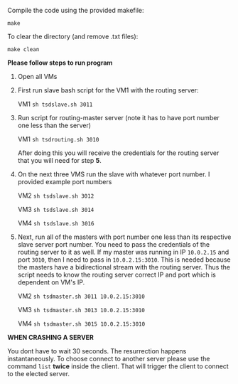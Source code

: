 
Compile the code using the provided makefile:

`make`

To clear the directory (and remove .txt files):
   
`make clean`


**Please follow steps to run program** 

1. Open all VMs
2. First run slave bash script for the VM1 with the routing server:

    VM1 `sh tsdslave.sh 3011`
3. Run script for routing-master server (note it has to have port number one less than the server)

    VM1 `sh tsdrouting.sh 3010`
    
    After doing this you will receive the credentials for the routing server that you will need for step **5**. 
4. On the next three VMS run the slave with whatever port number. I provided example port numbers
   
    VM2
    `sh tsdslave.sh 3012`
    
    VM3
    `sh tsdslave.sh 3014`
    
    VM4
    `sh tsdslave.sh 3016`
5. Next, run all of the masters with port number one less than its respective slave server port number. 
You need to pass the credentials of the routing server to it as well. 
If my master was running in IP `10.0.2.15` and port `3010`, then I need to 
pass in `10.0.2.15:3010`. This is needed because the masters have a bidirectional stream with the routing server. 
Thus the script needs to know the routing server correct IP and port which is dependent on VM's IP.

    VM2
    `sh tsdmaster.sh 3011 10.0.2.15:3010`
    
    VM3
    `sh tsdmaster.sh 3013 10.0.2.15:3010`
    
    VM4
    `sh tsdmaster.sh 3015 10.0.2.15:3010`
    
    
    
**WHEN CRASHING A SERVER**

You dont have to wait 30 seconds. The resurrection happens instantaneously. To choose connect to another server please use
the command `list` **twice** inside the client. That will trigger the client to connect to the elected server.


